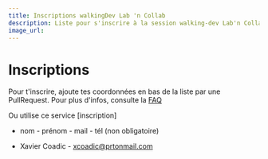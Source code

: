 ```yaml
---
title: Inscriptions walkingDev Lab 'n Collab
description: Liste pour s'inscrire à la session walking-dev Lab'n Collab
image_url:
---
```


# Inscriptions

Pour t'inscrire, ajoute tes coordonnées en bas de la liste par une PullRequest.
Pour plus d'infos, consulte la [FAQ](https://github.com/walkingdev/labncollab/faq.md)

Ou utilise ce service [inscription]

+ nom - prénom - mail - tél (non obligatoire)

+ Xavier Coadic - xcoadic@prtonmail.com
    
